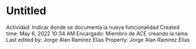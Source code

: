 # Untitled

Actividad: Indicar donde se documenta la nueva funcionalidad
Created time: May 6, 2022 10:34 AM
Encargado: Miembro de ACE creando la rama
Last edited by: Jorge Alan Ramírez Elías
Property: Jorge Alan Ramírez Elías